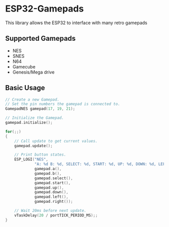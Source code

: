 # ESP32-Gamepads

This library allows the ESP32 to interface with many retro gamepads

## Supported Gamepads

- NES
- SNES
- N64
- Gamecube
- Genesis/Mega drive

## Basic Usage

```cpp
// Create a new Gamepad.
// Set the pin numbers the gamepad is connected to.
GamepadNES gamepad(17, 19, 21);

// Initialize the Gamepad.
gamepad.initialize();

for(;;)
{
    // Call update to get current values.
    gamepad.update();

    // Print button states.
    ESP_LOGI("NES", 
             "A: %d B: %d, SELECT: %d, START: %d, UP: %d, DOWN: %d, LEFT: %d, RIGHT: %d", 
             gamepad.a(), 
             gamepad.b(),
             gamepad.select(),
             gamepad.start(),
             gamepad.up(),
             gamepad.down(),
             gamepad.left(),
             gamepad.right());

    // Wait 20ms before next update.
    vTaskDelay(20 / portTICK_PERIOD_MS);;
}
```